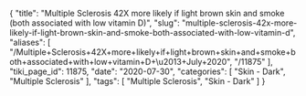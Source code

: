 {
    "title": "Multiple Sclerosis 42X more likely if light brown skin and smoke (both associated with low vitamin D)",
    "slug": "multiple-sclerosis-42x-more-likely-if-light-brown-skin-and-smoke-both-associated-with-low-vitamin-d",
    "aliases": [
        "/Multiple+Sclerosis+42X+more+likely+if+light+brown+skin+and+smoke+both+associated+with+low+vitamin+D+\u2013+July+2020",
        "/11875"
    ],
    "tiki_page_id": 11875,
    "date": "2020-07-30",
    "categories": [
        "Skin - Dark",
        "Multiple Sclerosis"
    ],
    "tags": [
        "Multiple Sclerosis",
        "Skin - Dark"
    ]
}